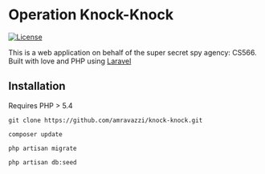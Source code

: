 # Operation Knock-Knock

[![License](https://poser.pugx.org/laravel/framework/license.svg)](https://packagist.org/packages/laravel/framework)

This is a web application on behalf of the super secret spy agency: CS566. Built with love and PHP using [Laravel](http://laravel.com)

## Installation

Requires PHP > 5.4

```git clone https://github.com/amravazzi/knock-knock.git```

```composer update```

```php artisan migrate```

```php artisan db:seed```
